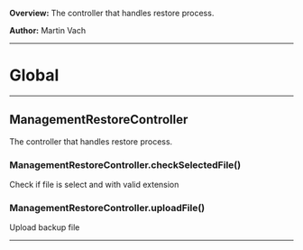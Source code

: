 **Overview:** The controller that handles restore process.



**Author:** Martin Vach




* * *

# Global





* * *

## ManagementRestoreController
The controller that handles restore process.

### ManagementRestoreController.checkSelectedFile() 

Check if file is select and with valid extension


### ManagementRestoreController.uploadFile() 

Upload backup file




* * *
